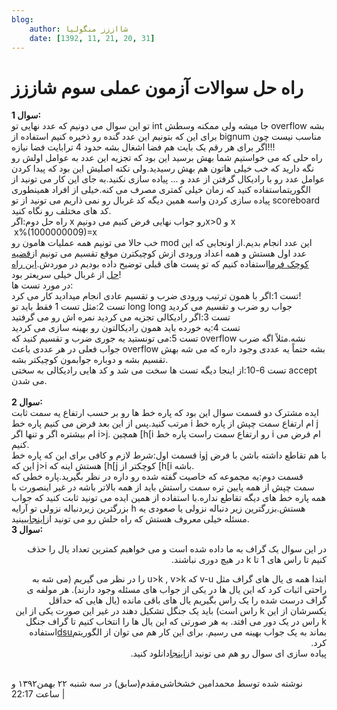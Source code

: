 ```yaml
---
blog:
    author: شااززز منگولیا
    date: [1392, 11, 21, 20, 31]
---
```

# راه حل سوالات آزمون عملی سوم شاززز

<div class="cnt">
<div><strong>سوال 1:</strong></div>
<div>تو این سوال می دونیم که عدد نهایی تو int جا میشه ولی ممکنه وسطش overflow بشه برای این که بتونیم این عدد گنده رو ذخیره کنیم استفاده از bignum مناسب نیست چون اگر برای هر رقم یک بایت هم فضا اشغال بشه حدود 4 ترابایت فضا نیازه!!!</div>
<div>راه حلی که می خواستیم شما بهش برسید این بود که تجزیه این عدد به عوامل اولش رو نگه دارید که خب خیلی هاتون هم بهش رسیدید.ولی نکته اصلیش این بود که پیدا کردن عوامل عدد رو با رادیکال گرفتن از عدد و ... پیاده سازی نکنید.به جای این کار می تونید از الگوریتماستفاده کنید که زمان خیلی کمتری مصرف می کنه.خیلی از افراد همینطوری پیاده سازی کردن واسه همین دیگه کد غربال رو نمی ذاریم می تونید از تو scoreboard کد های مختلف رو نگاه کنید.</div>
<div>راه حل دوم:اگر x رو جواب نهایی فرض کنیم می دونیمx&gt;0 و x<div> x%(1000000009)=x</div>
<div>خب حالا می تونیم همه عملیات هامون رو mod این عدد انجام بدیم.از اونجایی که این عدد اول هستش و همه اعداد ورودی ازش کوچیکترن موقع تقسیم می تونیم از<a href="http://en.wikipedia.org/wiki/Fermat's_little_theorem" target="_blank">قضیه کوچک فرما</a>استفاده کنیم که تو پست های قبلی توضیح داده بودیم در موردش.<a href="http://bayanbox.ir/id/7168358559905871754" target="_blank">این راه حل</a> از غربال خیلی سریعتر بود!</div>
<div>در مورد تست ها:</div>
<div>تست 1:اگر با همون ترتیب ورودی ضرب و تقسیم عادی انجام میدادید کار می کرد!</div>
<div>تست 2:مثل تست 1 فقط باید تو long long جواب رو ضرب و تقسیم می کردید</div>
<div>تست 3:اگر رادیکالی تجزیه می کردید نمره اش رو می گرفتید</div>
<div>تست 4:یه خورده باید همون رادیکالتون رو بهینه سازی می کردید</div>
<div>تست 5:می تونستید یه جوری ضرب و تقسیم کنید که overflow نشه.مثلاً اگه ضرب جواب فعلی در هر عددی باعث overflow بشه حتماً یه عددی وجود داره که می شه بهش تقسیم بشه و دوباره جوابمون کوچیکتر بشه.</div>
<div>تست 6-10:از اینجا دیگه تست ها سخت می شد و کد هایی رادیکالی به سختی accept می شدن.</div>
<div><br/></div>
<div><strong>سوال 2:</strong></div>
<div>ایده مشترک دو قسمت سوال این بود که پاره خط ها رو بر حسب ارتفاع یه سمت ثابت مرتب کنید.پس از این بعد فرض می کنیم پاره خط i ام ارتفاع سمت چپش از پاره خط j ام بیشتره اگر و تنها اگر i&gt;j. همچین [h[i رو ارتفاع سمت راست پاره خط i ام فرض می کنیم.</div>
<div>قسمت اول:شرط لازم و کافی برای این که پاره خط iوj با هم تقاطع داشته باشن با فرض این که j&gt;i هستش اینه که [h[j کوچکتر از [h[i باشه.<div>قسمت دوم:یه مجموعه که خاصیت گفته شده رو داره در نظر بگیرید.پاره خطی که سمت چپش از همه پایین تره سمت راستش باید از همه بالاتر باشه در غیر اینصورت با همه پاره خط های دیگه تقاطع نداره.با استفاده از همین ایده می تونید ثابت کنید که جواب بزرگترین زیردنباله نزولی تو آرایه h هستش.بزرگترین زیر دنباله نزولی یا صعودی یه مسئله خیلی معروف هستش که راه حلش رو می تونید از<a href="http://en.wikipedia.org/wiki/Longest_increasing_subsequence" target="_blank">اینجا</a>ببینید.</div>
<div><strong>سوال 3:</strong></div>
<div>
<p class="" dir="RTL">در این سوال یک گراف به ما داده شده است و می خواهیم کمترین تعداد یال را حذف کنیم تا راس های 1 تا k در هیچ دوری نباشند.</p>
<p class="" dir="RTL">ابتدا همه ی یال های گراف مثل v-u که u&gt;k , v&gt;k را در نظر می گیریم (می شه به راحتی اثبات کرد که این یال ها در یکی از جواب های مسئله وجود دارند). هر مولفه ی گراف درست شده را یک راس بگیریم یال های باقی مانده (یال هایی که حداقل یکسرشان از این k راس است) باید یک جنگل تشکیل دهند در غیر این صورت یکی از این k راس در یک دور می افتد. به هر صورتی که این یال ها را انتخاب کنیم تا گراف جنگل بماند به یک جواب بهینه می رسیم. برای این کار هم می توان از الگوریتم<a href="http://en.wikipedia.org/wiki/Disjoint-set_data_structure">dsu</a>استفاده کرد.<br/>پیاده سازی ای سوال رو هم می تونید از<a href="http://bayanbox.ir/id/8107565899702593509?info">اینجا</a>دانلود کنید.</p>
<div><br/></div>
</div>
</div>
<div class="postDesc">نوشته شده توسط محمدامین خشخاشی‌مقدم(سابق) در سه شنبه ۲۲ بهمن۱۳۹۲ و ساعت 22:17 
	 |</div>
</div>
</div>

